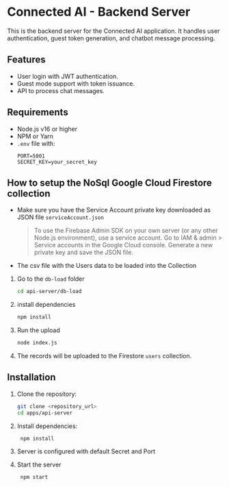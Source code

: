 # Connected AI - Backend Server

This is the backend server for the Connected AI application. It handles user authentication, guest token generation, and chatbot message processing.

## Features

- User login with JWT authentication.
- Guest mode support with token issuance.
- API to process chat messages.

## Requirements

- Node.js v16 or higher
- NPM or Yarn
- `.env` file with:
  ```env
  PORT=5001
  SECRET_KEY=your_secret_key
  ```

## How to setup the NoSql Google Cloud Firestore collection

- Make sure you have the Service Account private key downloaded as JSON file `serviceAccount.json`
  > To use the Firebase Admin SDK on your own server (or any other Node.js environment), use a service account. Go to IAM & admin > Service accounts in the Google Cloud console. Generate a new private key and save the JSON file.
- The csv file with the Users data to be loaded into the Collection

1. Go to the `db-load` folder

   ```bash
   cd api-server/db-load
   ```

2. install dependencies
   ```bash
   npm install
   ```
3. Run the upload
   ```bash
   node index.js
   ```
4. The records will be uploaded to the Firestore `users` collection.

## Installation

1. Clone the repository:

   ```bash
   git clone <repository_url>
   cd apps/api-server
   ```

2. Install dependencies:

   ```bash
    npm install
   ```

3. Server is configured with default Secret and Port

4. Start the server

   ```bash
    npm start
   ```
